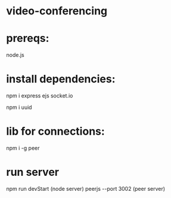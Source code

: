 # video-conferencing

# prereqs:
node.js

# install dependencies:

npm i express ejs socket.io

npm i uuid

# lib for connections:

npm i -g peer

# run server

npm run devStart (node server)
peerjs --port 3002 (peer server)
